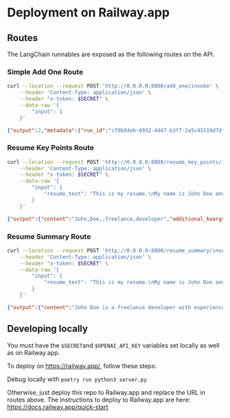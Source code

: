 # Deployment on Railway.app

## Routes

The LangChain runnables are exposed as the following routes on the API.

### Simple Add One Route

```bash
curl --location --request POST 'http://0.0.0.0:8000/add_one/invoke' \
    --header 'Content-Type: application/json' \
    --header "x-token: $SECRET" \
    --data-raw '{
        "input": 1
    }'
````

```json
{"output":2,"metadata":{"run_id":"cf9b84eb-6932-4d47-b3f7-2a5c45519d7d","feedback_tokens":[]}}
```

### Resume Key Points Route

```bash
curl --location --request POST 'http://0.0.0.0:8000/resume_key_points/invoke' \
    --header 'Content-Type: application/json' \
    --header "x-token: $SECRET" \
    --data-raw '{
        "input": {
            "resume_text": "This is my resume.\nMy name is John Doe and I work at a freelance developer."
        }
    }'
```

```json
{"output":{"content":"John,Doe,,freelance,developer","additional_kwargs":{},"response_metadata":{"token_usage":{"completion_tokens":9,"prompt_tokens":96,"total_tokens":105},"model_name":"gpt-4o-2024-05-13","system_fingerprint":"fp_c4e5b6fa31","finish_reason":"stop","logprobs":null},"type":"ai","name":null,"id":"run-af020e8c-a9e7-4327-ba4a-e97897c407ac-0","example":false,"tool_calls":[],"invalid_tool_calls":[],"usage_metadata":{"input_tokens":96,"output_tokens":9,"total_tokens":105}},"metadata":{"run_id":"cb39fe59-7be8-45b1-99a7-89ef89d23216","feedback_tokens":[]}}
```

### Resume Summary Route

```bash
curl --location --request POST 'http://0.0.0.0:8000/resume_summary/invoke' \
    --header 'Content-Type: application/json' \
    --header "x-token: $SECRET" \
    --data-raw '{
        "input": {
            "resume_text": "This is my resume.\nMy name is John Doe and I work at a freelance developer."
        }
    }'
```

```json
{"output":{"content":"John Doe is a freelance developer with experience in the tech industry. His resume highlights his role as an independent professional, showcasing his ability to manage and execute development projects on his own.","additional_kwargs":{},"response_metadata":{"token_usage":{"completion_tokens":36,"prompt_tokens":51,"total_tokens":87},"model_name":"gpt-4o-2024-05-13","system_fingerprint":"fp_c4e5b6fa31","finish_reason":"stop","logprobs":null},"type":"ai","name":null,"id":"run-da8bc26d-98b8-4259-a5f8-1d1c2f86cb27-0","example":false,"tool_calls":[],"invalid_tool_calls":[],"usage_metadata":{"input_tokens":51,"output_tokens":36,"total_tokens":87}},"metadata":{"run_id":"8aa7c82b-4bdc-448c-85ec-223b3fb46e6d","feedback_tokens":[]}}
```

## Developing locally

You must have the `$SECRET`and `$OPENAI_API_KEY` variables set locally as well as on Railway.app.

To deploy on https://railway.app/, follow these steps:

Debug locally with `poetry run python3 server.py`

Otherwise, just deploy this repo to Railway.app and replace the URL in routes above. The instructions to deploy to Railway.app are here: https://docs.railway.app/quick-start

